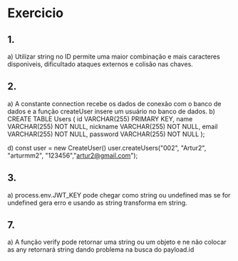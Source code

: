 # Exercicio

## 1.
a)  Utilizar string no ID permite uma maior combinação e mais caracteres disponiveis, dificultado ataques externos e colisão nas chaves.

## 2.
a)  A constante connection recebe os dados de conexão com o banco de dados e a função createUser insere um usuário no banco de dados.
b) CREATE TABLE Users (
	id VARCHAR(255) PRIMARY KEY,
    name VARCHAR(255) NOT NULL,
    nickname VARCHAR(255) NOT NULL,
    email VARCHAR(255) NOT NULL,
    password VARCHAR(255) NOT NULL
);

d) const user = new CreateUser()
user.createUsers("002", "Artur2", "arturmm2", "123456","artur2@gmail.com");

## 3.
a)  process.env.JWT_KEY pode chegar como string ou undefined mas se for undefined gera erro e usando as string transforma em string.

## 7.
a)  A função verify pode retornar uma string ou um objeto e ne não colocar as any retornará string dando problema na busca do payload.id
